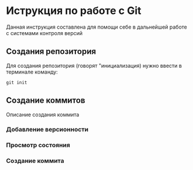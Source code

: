 # Иструкция по работе с Git

Данная инструкция составлена для помощи себе в дальнейшей работе с системами контроля версий

## Создания репозитория

Для создания репозитория (говорят "инициализация) нужно ввести в терминале команду:

    git init

## Создание коммитов

Описание создания коммита

### Добавление версионности

### Просмотр состояния 

### Создание коммита

